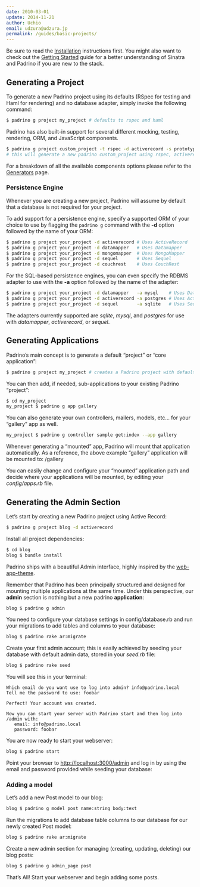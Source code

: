 ```yaml
---
date: 2010-03-01
update: 2014-11-21
author: Uchio
email: udzura@udzura.jp
permalink: /guides/basic-projects/
---
```


Be sure to read the [Installation](/guides/installation) instructions first. You might also want to check out the [Getting Started](/guides/getting-started) guide for a better understanding of Sinatra and Padrino if you are new to the stack.
 

## Generating a Project

To generate a new Padrino project using its defaults (RSpec for testing and Haml for rendering) and no database adapter, simply invoke the following command:


```sh
$ padrino g project my_project # defaults to rspec and haml
```


Padrino has also built-in support for several different mocking, testing, rendering, ORM, and JavaScript components.


```sh
$ padrino g project custom_project -t rspec -d activerecord -s prototype
# this will generate a new padrino custom_project using rspec, activerecord, haml and prototype
```


For a breakdown of all the available components options please refer to the [Generators](/guides/generators) page.


### Persistence Engine

Whenever you are creating a new project, Padrino will assume by default that a database is not required for your project.


To add support for a persistence engine, specify a supported ORM of your choice to use by flagging the `padrino g` command with the **-d** option followed by the name of your ORM:


```sh
$ padrino g project your_project -d activerecord # Uses ActiveRecord
$ padrino g project your_project -d datamapper   # Uses Datamapper
$ padrino g project your_project -d mongomapper  # Uses MongoMapper
$ padrino g project your_project -d sequel       # Uses Sequel
$ padrino g project your_project -d couchrest    # Uses CouchRest
```


For the SQL-based persistence engines, you can even specify the RDBMS adapter to use with the **-a** option followed by the name of the adapter:


```sh
$ padrino g project your_project -d datamapper   -a mysql    # Uses Datamapper and MySQL
$ padrino g project your_project -d activerecord -a postgres # Uses ActiveRecord and Postgres
$ padrino g project your_project -d sequel       -a sqlite   # Uses Sequel and Sqlite3
```


The adapters currently supported are *sqlite*, *mysql*, and *postgres* for use with *datamapper*, *activerecord*, or *sequel*.
 

## Generating Applications

Padrino’s main concept is to generate a default “project” or “core application”:


```sh
$ padrino g project my_project # creates a Padrino project with defaults to RSpec and haml
```


You can then add, if needed, sub-applications to your existing Padrino “project”:


```sh
$ cd my_project
my_project $ padrino g app gallery
```

You can also generate your own controllers, mailers, models, etc… for your “gallery” app as well.


```sh
my_project $ padrino g controller sample get:index --app gallery
```


Whenever generating a “mounted” app, Padrino will mount that application automatically. As a reference, the above example “gallery” application will be mounted to: /gallery


You can easily change and configure your “mounted” application path and decide where your applications will be mounted, by editing your *config/apps.rb* file.
 

## Generating the Admin Section

Let’s start by creating a new Padrino project using Active Record:


```sh
$ padrino g project blog -d activerecord
```


Install all project dependencies:


```sh
$ cd blog
blog $ bundle install
```


Padrino ships with a beautiful Admin interface, highly inspired by the [web-app-theme](http://github.com/pilu/web-app-theme).


Remember that Padrino has been principally structured and designed for mounting multiple applications at the same time. Under this perspective, our **admin** section is nothing but a new padrino **application**:


```sh
blog $ padrino g admin
```


You need to configure your database settings in config/database.rb and run your migrations to add tables and columns to your database:


```sh
blog $ padrino rake ar:migrate
```


Create your first admin account; this is easily achieved by seeding your database with default admin data, stored in your *seed.rb* file:


```sh
blog $ padrino rake seed
```


You will see this in your terminal:

    Which email do you want use to log into admin? info@padrino.local
    Tell me the password to use: foobar

    Perfect! Your account was created.

    Now you can start your server with Padrino start and then log into /admin with:
       email: info@padrino.local
       password: foobar


You are now ready to start your webserver:


```sh
blog $ padrino start
```


Point your browser to <http://localhost:3000/admin> and log in by using the email and password provided while seeding your database:


### Adding a model

Let’s add a new Post model to our blog:


```sh
blog $ padrino g model post name:string body:text
```


Run the migrations to add database table columns to our database for our newly created Post model:


```sh
blog $ padrino rake ar:migrate
```


Create a new admin section for managing (creating, updating, deleting) our blog posts:


```sh
blog $ padrino g admin_page post
```


That’s All! Start your webserver and begin adding some posts.

